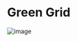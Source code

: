 # Green Grid 

![image](https://user-images.githubusercontent.com/71279551/215338292-5f203d98-0ea0-45f1-a38b-6b057160dfca.png)

